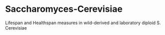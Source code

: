 # Saccharomyces-Cerevisiae
Lifespan and Healthspan measures in wild-derived and laboratory diploid S. Cerevisiae
